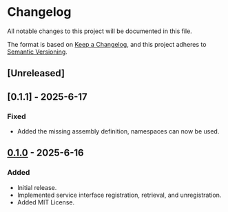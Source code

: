 # Changelog

All notable changes to this project will be documented in this file.

The format is based on [Keep a Changelog](https://keepachangelog.com/en/1.0.0/),
and this project adheres to [Semantic Versioning](https://semver.org/spec/v2.0.0.html).

## [Unreleased]

## [0.1.1] - 2025-6-17

### Fixed

- Added the missing assembly definition, namespaces can now be used.

## [0.1.0] - 2025-6-16

### Added

- Initial release.
- Implemented service interface registration, retrieval, and unregistration.
- Added MIT License.

[0.1.0]: https://github.com/Labrador52/UnityWrench-Service.git